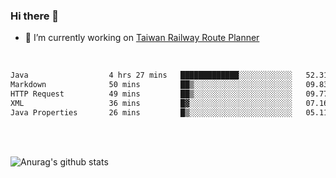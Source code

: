 ### Hi there 👋

- 🔭 I’m currently working on [Taiwan Railway Route Planner](https://github.com/Taiwan-Railway-Route-Planner)

<br/>

<!--START_SECTION:waka-->

```txt
Java                  4 hrs 27 mins   █████████████░░░░░░░░░░░░   52.31 %
Markdown              50 mins         ██▒░░░░░░░░░░░░░░░░░░░░░░   09.83 %
HTTP Request          49 mins         ██▒░░░░░░░░░░░░░░░░░░░░░░   09.77 %
XML                   36 mins         █▓░░░░░░░░░░░░░░░░░░░░░░░   07.16 %
Java Properties       26 mins         █▒░░░░░░░░░░░░░░░░░░░░░░░   05.11 %
```

<!--END_SECTION:waka-->

<br/>
<br/>

![Anurag's github stats](https://github-readme-stats.vercel.app/api?username=DepickereSven&show_icons=true&theme=tokyonight)



<!--
**DepickereSven/DepickereSven** is a ✨ _special_ ✨ repository because its `README.md` (this file) appears on your GitHub profile.

Here are some ideas to get you started:

- 🔭 I’m currently working on ...
- 🌱 I’m currently learning ...
- 👯 I’m looking to collaborate on ...
- 🤔 I’m looking for help with ...
- 💬 Ask me about ...
- 📫 How to reach me: ...
- 😄 Pronouns: ...
- ⚡ Fun fact: ...
-->
